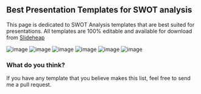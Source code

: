 ## Best Presentation Templates for SWOT analysis

This page is dedicated to SWOT Analysis templates that are best suited for presentations. All templates are 100% editable and available for download from [Slideheap](slideheap.com)

![image](https://www.slideheap.com/wp-content/uploads/2021/01/Business-SWOT-Analysis-PwerPoint-Template.jpg)
![image](https://www.slideheap.com/wp-content/uploads/2021/01/Cubic-Shape-SWOT-Analysis-PowerPoint-Template.jpg)
![image](https://www.slideheap.com/wp-content/uploads/2021/01/Business-PowerPoint-SWOT-Analysis-Template.jpg)
![image](https://www.slideheap.com/wp-content/uploads/2021/01/PowerPoint-Swot-analysis-template.jpg)
![image](https://www.slideheap.com/wp-content/uploads/2021/01/SWOT-Analysis-PowerPoint-Template.jpg)
![image](https://slidebazaar.com/wp-content/uploads/2016/01/Circle-Swot-Analysis-Powerpoint-Keynote-2.jpg)

### What do you think?

If you have any template that you believe makes this list, feel free to send me a pull request.
